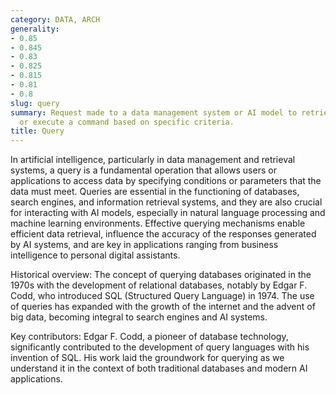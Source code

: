 ```yaml
---
category: DATA, ARCH
generality:
- 0.85
- 0.845
- 0.83
- 0.825
- 0.815
- 0.81
- 0.8
slug: query
summary: Request made to a data management system or AI model to retrieve information
  or execute a command based on specific criteria.
title: Query
---
```


In artificial intelligence, particularly in data management and retrieval systems, a query is a fundamental operation that allows users or applications to access data by specifying conditions or parameters that the data must meet. Queries are essential in the functioning of databases, search engines, and information retrieval systems, and they are also crucial for interacting with AI models, especially in natural language processing and machine learning environments. Effective querying mechanisms enable efficient data retrieval, influence the accuracy of the responses generated by AI systems, and are key in applications ranging from business intelligence to personal digital assistants.

Historical overview: The concept of querying databases originated in the 1970s with the development of relational databases, notably by Edgar F. Codd, who introduced SQL (Structured Query Language) in 1974. The use of queries has expanded with the growth of the internet and the advent of big data, becoming integral to search engines and AI systems.

Key contributors: Edgar F. Codd, a pioneer of database technology, significantly contributed to the development of query languages with his invention of SQL. His work laid the groundwork for querying as we understand it in the context of both traditional databases and modern AI applications.